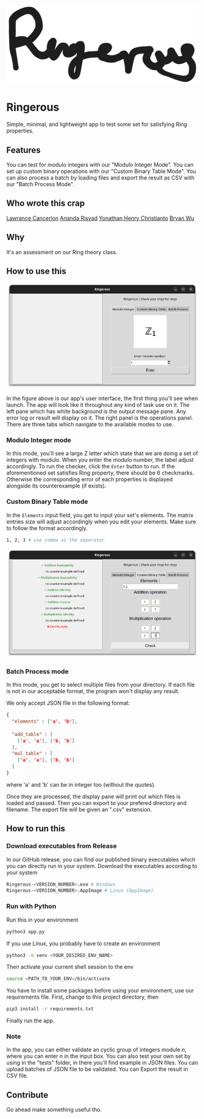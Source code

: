 ![Logo](./assets/logo.png)

# Ringerous

Simple, minimal, and lightweight app to test some set for satisfying Ring properties.

## Features

You can test for modulo integers with our "Modulo Integer Mode".
You can set up custom binary operations with our "Custom Binary Table Mode".
You can also process a batch by loading files and export the result as CSV with our "Batch Process Mode".

## Who wrote this crap

[Lawrance Cancerlon](https://github.com/Lawrance-Cancerlon)
[Ananda Risyad](https://github.com/Wakugumi)
[Yonathan Henry Christianto](https://github.com/henrychristianto)
[Bryan Wu](https://github.com/BryanWu1020)

## Why

It's an assessment on our Ring theory class.

## How to use this

![Figure 1 - User Interface of the program.](./assets/figure_1.png)

In the figure above is our app's user interface, the first thing you'll see when launch. The app will look like it throughout any kind of task use on it.
The left pane which has white background is the output message pane. Any error log or result will display on it.
The right panel is the operations panel. There are three tabs which navigate to the available modes to use.

### Modulo Integer mode

In this mode, you'll see a large Z letter which state that we are doing a set of integers with modulo. When you enter the modulo number, the label adjust accordingly.
To run the checker, click the `Enter` button to run. If the aforementioned set satisfies Ring property, there should be 6 checkmarks. Otherwise the corresponding error of each properties is displayed alongside its counterexample (if exists).

### Custom Binary Table mode

In the `Elements` input field, you get to input your set's elements. The matrix entries size will adjust accordingly when you edit your elements. Make sure to follow the format accordingly.

```bash
1, 2, 3 # use comma as the seperator
```

![Figure 2 - Testing for an invalid ring.](./assets/figure_2.png)

### Batch Process mode

In this mode, you get to select multiple files from your directory. If each file is not in our acceptable format, the program won't display any result.

We only accept JSON file in the following format:

```JSON
{
  "elements" : ['a', 'b'],

  "add_table" : [
    ['a', 'a'], ['b, 'b']
  ],
  "mul_table" : [
    ['a', 'a'], ['b, 'b']
  ]
}
```

where 'a' and 'b' can be in integer too (without the quotes).

Once they are processed, the display pane will print out which files is loaded and passed. Then you can export to your prefered directory and filename.
The export file will be given an ".csv" extension.

## How to run this

### Download executables from Release

In our GitHub release, you can find our published binary executables which you can directly run in your system. Download the executables according to your system

```bash
Ringerous-<VERSION_NUMBER>.exe # Windows
Ringerous-<VERSION_NUMBER>.AppImage # Linux (AppImage)
```

### Run with Python

Run this in your environment

```python
python3 app.py
```

If you use Linux, you probably have to create an environment

```bash
python3 -m venv <YOUR_DESIRED_ENV_NAME>
```

Then activate your current shell session to the env

```bash
source <PATH_TO_YOUR_ENV>/bin/activate
```

You have to install some packages before using your environment, use our requirements file.
First, change to this project directory, then

```bash
pip3 install -r requirements.txt
```

Finally run the app.

### Note

In the app, you can either validate an cyclic group of integers module _n_, where you can enter _n_ in the input box.
You can also test your own set by using in the "tests" folder, in there you'll find example in JSON files.
You can upload batches of JSON file to be validated.
You can Export the result in CSV file.

## Contribute

Go ahead make something useful tho.
